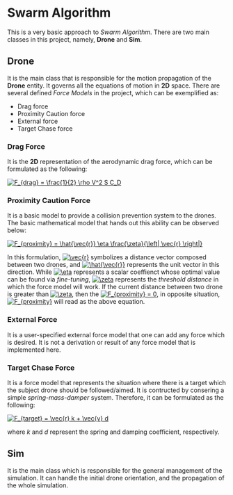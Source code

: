 # Swarm Algorithm

This is a very basic approach to *Swarm Algorithm*.
There are two main classes in this project, namely, **Drone** and **Sim**.

## Drone

It is the main class that is responsible for the motion propagation of the **Drone** entity. It governs all the equations of motion in **2D** space. There are several defined *Force Models* in the project, which can be exemplified as:

- Drag force
- Proximity Caution force
- External force
- Target Chase force

### Drag Force

It is the **2D** representation of the aerodynamic drag force, which can be formulated as the following:

<!--
F_{drag} = \frac{1}{2} \rho V^2 S C_D
-->



<a href="https://www.codecogs.com/eqnedit.php?latex=F_{drag}&space;=&space;\frac{1}{2}&space;\rho&space;V^2&space;S&space;C_D" target="_blank"><img src="https://latex.codecogs.com/png.latex?F_{drag}&space;=&space;\frac{1}{2}&space;\rho&space;V^2&space;S&space;C_D" title="F_{drag} = \frac{1}{2} \rho V^2 S C_D" /></a>

### Proximity Caution Force

It is a basic model to provide a collision prevention system to the drones. The basic mathematical model that hands out this ability can be observed below:
<!--

$$

F_{proximity} = \hat{\vec{r}} \eta \frac{\zeta}{\left| \vec{r} \right|}

$$
-->

<a href="https://www.codecogs.com/eqnedit.php?latex=F_{proximity}&space;=&space;\hat{\vec{r}}&space;\eta&space;\frac{\zeta}{\left|&space;\vec{r}&space;\right|}" target="_blank"><img src="https://latex.codecogs.com/png.latex?F_{proximity}&space;=&space;\hat{\vec{r}}&space;\eta&space;\frac{\zeta}{\left|&space;\vec{r}&space;\right|}" title="F_{proximity} = \hat{\vec{r}} \eta \frac{\zeta}{\left| \vec{r} \right|}" /></a>

In this formulation, <a href="https://www.codecogs.com/eqnedit.php?latex=\inline&space;\vec{r}" target="_blank"><img src="https://latex.codecogs.com/png.latex?\inline&space;\vec{r}" title="\vec{r}" /></a> symbolizes a distance vector composed between two drones, and <a href="https://www.codecogs.com/eqnedit.php?latex=\inline&space;\hat{\vec{r}}" target="_blank"><img src="https://latex.codecogs.com/png.latex?\inline&space;\hat{\vec{r}}" title="\hat{\vec{r}}" /></a> represents the unit vector in this direction. While <a href="https://www.codecogs.com/eqnedit.php?latex=\inline&space;\eta" target="_blank"><img src="https://latex.codecogs.com/png.latex?\inline&space;\eta" title="\eta" /></a> represents a scalar coeffienct whose optimal value can be found via *fine-tuning*, <a href="https://www.codecogs.com/eqnedit.php?latex=\inline&space;\zeta" target="_blank"><img src="https://latex.codecogs.com/png.latex?\inline&space;\zeta" title="\zeta" /></a> represents the *threshold distance* in which the force model will work. If the current distance between two drone is greater than <a href="https://www.codecogs.com/eqnedit.php?latex=\inline&space;\zeta" target="_blank"><img src="https://latex.codecogs.com/png.latex?\inline&space;\zeta" title="\zeta" /></a>, then the <a href="https://www.codecogs.com/eqnedit.php?latex=\inline&space;F_{proximity}&space;=&space;0" target="_blank"><img src="https://latex.codecogs.com/png.latex?\inline&space;F_{proximity}&space;=&space;0" title="F_{proximity} = 0" /></a>, in opposite situation, <a href="https://www.codecogs.com/eqnedit.php?latex=\inline&space;F_{proximity}" target="_blank"><img src="https://latex.codecogs.com/png.latex?\inline&space;F_{proximity}" title="F_{proximity}" /></a> will read as the above equation.

### External Force

It is a user-specified external force model that one can add any force which is desired. It is not a derivation or result of any force model that is implemented here.


### Target Chase Force

It is a force model that represents the situation where there is a target which the subject drone should be followed/aimed. It is contructed by consering a simple *spring-mass-damper* system. Therefore, it can be formulated as the following:

<!--

$$

F_{target} = \vec{r} k   + \vec{v} d

$$
-->

<a href="https://www.codecogs.com/eqnedit.php?latex=F_{target}&space;=&space;\vec{r}&space;k&space;&plus;&space;\vec{v}&space;d" target="_blank"><img src="https://latex.codecogs.com/png.latex?F_{target}&space;=&space;\vec{r}&space;k&space;&plus;&space;\vec{v}&space;d" title="F_{target} = \vec{r} k + \vec{v} d" /></a>

where *k* and *d* represent the spring and damping coefficient, respectively.

## Sim

It is the main class which is responsible for the general management of the simulation. It can handle the initial drone orientation, and the propagation of the whole simulation.

